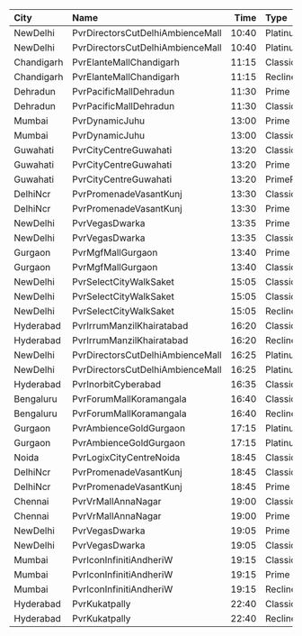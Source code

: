 | City       | Name                             |  Time | Type             | Price | Capacity | Booked |
| :--------- | :------------------------------- | ----: | :--------------- | ----: | -------: | -----: |
| NewDelhi   | PvrDirectorsCutDelhiAmbienceMall | 10:40 | Platinum         |  500₹ |        9 |      0 |
| NewDelhi   | PvrDirectorsCutDelhiAmbienceMall | 10:40 | PlatinumSuperior |  500₹ |        3 |      0 |
| Chandigarh | PvrElanteMallChandigarh          | 11:15 | Classic          |  119₹ |       70 |      1 |
| Chandigarh | PvrElanteMallChandigarh          | 11:15 | Recliner         |  276₹ |       13 |      2 |
| Dehradun   | PvrPacificMallDehradun           | 11:30 | Prime            |  112₹ |       42 |      0 |
| Dehradun   | PvrPacificMallDehradun           | 11:30 | Classic          |  112₹ |       12 |      0 |
| Mumbai     | PvrDynamicJuhu                   | 13:00 | Prime            |  140₹ |       72 |     38 |
| Mumbai     | PvrDynamicJuhu                   | 13:00 | Classic          |  140₹ |       40 |     20 |
| Guwahati   | PvrCityCentreGuwahati            | 13:20 | Classic          |  160₹ |       40 |     20 |
| Guwahati   | PvrCityCentreGuwahati            | 13:20 | Prime            |  170₹ |       82 |     43 |
| Guwahati   | PvrCityCentreGuwahati            | 13:20 | PrimePlus        |  200₹ |       13 |      8 |
| DelhiNcr   | PvrPromenadeVasantKunj           | 13:30 | Classic          |  350₹ |       50 |     25 |
| DelhiNcr   | PvrPromenadeVasantKunj           | 13:30 | Prime            |  380₹ |       44 |     22 |
| NewDelhi   | PvrVegasDwarka                   | 13:35 | Prime            |  280₹ |        7 |      0 |
| NewDelhi   | PvrVegasDwarka                   | 13:35 | Classic          |  255₹ |       60 |      0 |
| Gurgaon    | PvrMgfMallGurgaon                | 13:40 | Prime            |  290₹ |       23 |      0 |
| Gurgaon    | PvrMgfMallGurgaon                | 13:40 | Classic          |  240₹ |       60 |      0 |
| NewDelhi   | PvrSelectCityWalkSaket           | 15:05 | ClassicNormal    |  250₹ |       60 |      1 |
| NewDelhi   | PvrSelectCityWalkSaket           | 15:05 | ClassicSuperior  |  300₹ |       17 |      0 |
| NewDelhi   | PvrSelectCityWalkSaket           | 15:05 | ReclinersNormal  |  500₹ |        5 |      0 |
| Hyderabad  | PvrIrrumManzilKhairatabad        | 16:20 | Classic          |  150₹ |       94 |     94 |
| Hyderabad  | PvrIrrumManzilKhairatabad        | 16:20 | Recliner         |  250₹ |       10 |     10 |
| NewDelhi   | PvrDirectorsCutDelhiAmbienceMall | 16:25 | Platinum         |  600₹ |       18 |      1 |
| NewDelhi   | PvrDirectorsCutDelhiAmbienceMall | 16:25 | PlatinumSuperior |  600₹ |        5 |      0 |
| Hyderabad  | PvrInorbitCyberabad              | 16:35 | Classic          |  150₹ |      147 |    147 |
| Bengaluru  | PvrForumMallKoramangala          | 16:40 | Classic          |  150₹ |       78 |      2 |
| Bengaluru  | PvrForumMallKoramangala          | 16:40 | Recliner         |  220₹ |        6 |      0 |
| Gurgaon    | PvrAmbienceGoldGurgaon           | 17:15 | PlatinumSuperior |  500₹ |        8 |      0 |
| Gurgaon    | PvrAmbienceGoldGurgaon           | 17:15 | Platinum         |  500₹ |       14 |      1 |
| Noida      | PvrLogixCityCentreNoida          | 18:45 | Classic          |  250₹ |       49 |      4 |
| DelhiNcr   | PvrPromenadeVasantKunj           | 18:45 | Classic          |  350₹ |       50 |     25 |
| DelhiNcr   | PvrPromenadeVasantKunj           | 18:45 | Prime            |  380₹ |       44 |     22 |
| Chennai    | PvrVrMallAnnaNagar               | 19:00 | Classic          |   66₹ |        5 |      5 |
| Chennai    | PvrVrMallAnnaNagar               | 19:00 | Prime            |  211₹ |       51 |      0 |
| NewDelhi   | PvrVegasDwarka                   | 19:05 | Prime            |  280₹ |       15 |      8 |
| NewDelhi   | PvrVegasDwarka                   | 19:05 | Classic          |  255₹ |      120 |     61 |
| Mumbai     | PvrIconInfinitiAndheriW          | 19:15 | Classic          |  160₹ |       45 |     23 |
| Mumbai     | PvrIconInfinitiAndheriW          | 19:15 | Prime            |  180₹ |      179 |     91 |
| Mumbai     | PvrIconInfinitiAndheriW          | 19:15 | Recliner         |  300₹ |       12 |      9 |
| Hyderabad  | PvrKukatpally                    | 22:40 | Classic          |  150₹ |      135 |      3 |
| Hyderabad  | PvrKukatpally                    | 22:40 | Recliner         |  250₹ |        9 |      0 |